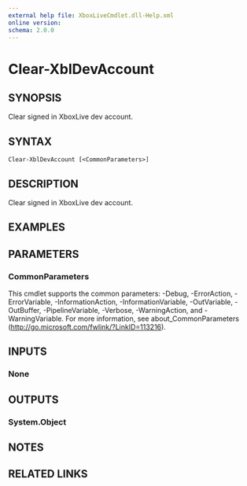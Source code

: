 ```yaml
---
external help file: XboxLiveCmdlet.dll-Help.xml
online version: 
schema: 2.0.0
---
```


# Clear-XblDevAccount

## SYNOPSIS
Clear signed in XboxLive dev account.

## SYNTAX

```
Clear-XblDevAccount [<CommonParameters>]
```

## DESCRIPTION
Clear signed in XboxLive dev account.

## EXAMPLES

## PARAMETERS

### CommonParameters
This cmdlet supports the common parameters: -Debug, -ErrorAction, -ErrorVariable, -InformationAction, -InformationVariable, -OutVariable, -OutBuffer, -PipelineVariable, -Verbose, -WarningAction, and -WarningVariable. For more information, see about_CommonParameters (http://go.microsoft.com/fwlink/?LinkID=113216).

## INPUTS

### None

## OUTPUTS

### System.Object

## NOTES

## RELATED LINKS

